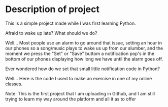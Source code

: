 # Description of project
 This is a simple project made while I was first learning Python.
 
 Afraid to wake up late? What should we do?
 
 Well... Most people use an alarm to go around that issue, setting an hour in our phones so a song/music plays to wake us up from our slumber, 
and the moment we press the "Set" or "Save" buttom a notification pop's in the bottom of our phones displaying how long we have until the alarm goes off.

 Ever wondered how do we set that small little notification code in Python?
 
 Well... Here is the code I used to make an exercise in one of my online classes.

Note: This is the first project that I am uploading in Github, and I am still trying to learn my way around the platform and all it as to offer
